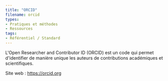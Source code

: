 ```yaml
---
title: "ORCID"
filename: orcid
types:
- Pratiques et méthodes
- Ressources
tags:
- Référentiel / Standard
---
```


L'Open Researcher and Contributor ID (ORCID) est un code qui permet d'identifier de manière unique les auteurs de contributions académiques et scientifiques.

Site web : <https://orcid.org>

